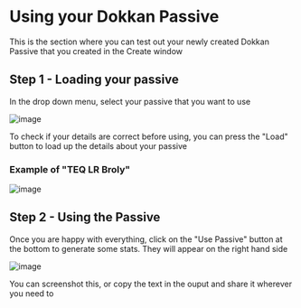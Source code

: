 # Using your Dokkan Passive

This is the section where you can test out your newly created Dokkan Passive that you created in the Create window

## Step 1 - Loading your passive

In the drop down menu, select your passive that you want to use

![image](https://user-images.githubusercontent.com/98812930/209412853-b134543f-6fd4-40ad-82b2-5cac12b66590.png)

To check if your details are correct before using, you can press the "Load" button to load up the details about your passive

### Example of "TEQ LR Broly"

![image](https://user-images.githubusercontent.com/98812930/209412958-a5f316bb-00e7-4304-9f46-13a9b4ca4b95.png)

## Step 2 - Using the Passive

Once you are happy with everything, click on the "Use Passive" button at the bottom to generate some stats. They will appear on the right hand side

![image](https://user-images.githubusercontent.com/98812930/209412990-d16a3beb-3585-418b-a65b-3cada40768a9.png)

You can screenshot this, or copy the text in the ouput and share it wherever you need to
